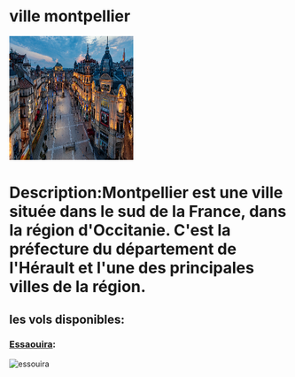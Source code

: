 # ville montpellier
![montpellier](../ressources/montpellier.png)

# Description:Montpellier est une ville située dans le sud de la France, dans la région d'Occitanie. C'est la préfecture du département de l'Hérault et l'une des principales villes de la région.

## les vols disponibles:
### [Essaouira](Essaouira.md):
![essouira](../ressources/essouira.jpg)
